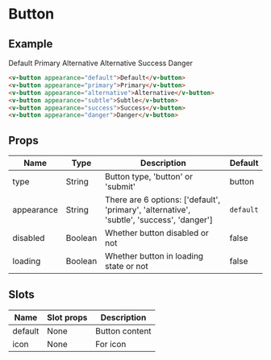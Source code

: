 # Button

## Example

<div class="p-3 border rounded-2 my-3">
  <v-button appearance="default">Default</v-button>
  <v-button appearance="primary">Primary</v-button>
  <v-button appearance="alternative">Alternative</v-button>
  <v-button appearance="subtle">Alternative</v-button>
  <v-button appearance="success">Success</v-button>
  <v-button appearance="danger">Danger</v-button>
</div>

``` html
<v-button appearance="default">Default</v-button>
<v-button appearance="primary">Primary</v-button>
<v-button appearance="alternative">Alternative</v-button>
<v-button appearance="subtle">Subtle</v-button>
<v-button appearance="success">Success</v-button>
<v-button appearance="danger">Danger</v-button>
```

## Props
Name       | Type     | Description | Default
---------- | -------- | ----------- | -----
type       | String   | Button type, 'button' or 'submit' | button
appearance | String   | There are 6 options: ['default', 'primary', 'alternative', 'subtle', 'success', 'danger'] | <code>default</code>
disabled   | Boolean  | Whether button disabled or not | false
loading   | Boolean  | Whether button in loading state or not | false

## Slots
Name     | Slot props       | Description
-------- | -----------      | -----
default  | None             | Button content
icon     | None             | For icon
